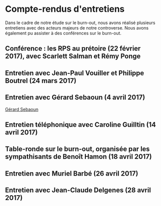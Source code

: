 # Compte-rendus d'entretiens 

Dans le cadre de notre étude sur le burn-out, nous avons réalisé plusieurs entretiens avec des acteurs majeurs de notre controverse. Nous avons également pu assister à des conférences sur le burn-out. 

## Conférence : les RPS au prétoire (22 février 2017), avec Scarlett Salman et Rémy Ponge  

## Entretien avec Jean-Paul Vouiller et Philippe Boutrel (24 mars 2017)

## Entretien avec Gérard Sebaoun (4 avril 2017) 

 <A HREF="GerardSebaoun.pdf">Gérard Sebaoun</A> 


## Entretien téléphonique avec Caroline Guilltin (14 avril 2017) 

## Table-ronde sur le burn-out, organisée par les sympathisants de Benoît Hamon (18 avril 2017) 

## Entretien avec Muriel Barbé (26 avril 2017) 

## Entretien avec Jean-Claude Delgenes (28 avril 2017) 
